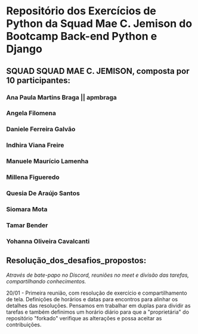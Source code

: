 # Repositório dos Exercícios de Python da Squad Mae C. Jemison do Bootcamp Back-end Python e Django

## SQUAD SQUAD MAE C. JEMISON, composta por 10 participantes:

### Ana Paula Martins Braga              || apmbraga
### Angela Filomena
### Daniele Ferreira Galvão
### Indhira Viana Freire
### Manuele Maurício Lamenha
### Millena Figueredo
### Quesia De Araújo Santos
### Siomara Mota
### Tamar Bender
### Yohanna Oliveira Cavalcanti


## Resolução_dos_desafios_propostos:

_Através de bate-papo no Discord, reuniões no meet e divisão das tarefas, compartilhando conhecimentos._

20/01 - Primeira reunião, com resolução de exercício e compartilhamento de tela. Definições de horários e datas para encontros para alinhar os detalhes das resoluções. Pensamos em trabalhar em duplas para dividir as tarefas e também definimos um horário diário para que a "proprietária" do repositório "forkado" verifique as alterações e possa aceitar as contribuições.